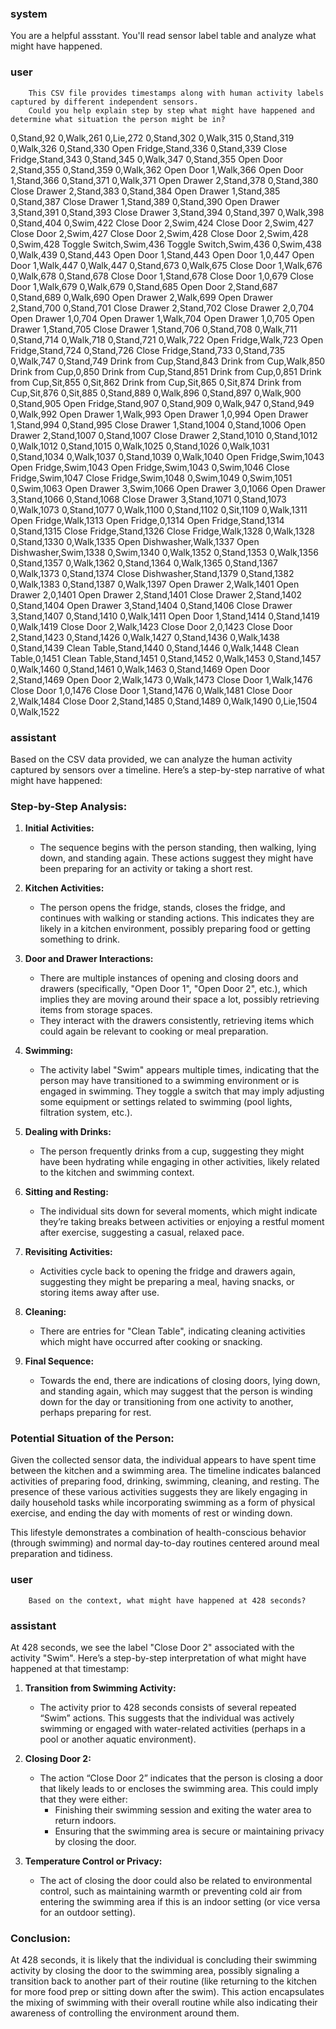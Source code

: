 ### system
You are a helpful assstant. You'll read sensor label table and analyze what might have happened.
### user

        This CSV file provides timestamps along with human activity labels captured by different independent sensors.
        Could you help explain step by step what might have happened and determine what situation the person might be in?
    
0,Stand,92
0,Walk,261
0,Lie,272
0,Stand,302
0,Walk,315
0,Stand,319
0,Walk,326
0,Stand,330
Open Fridge,Stand,336
0,Stand,339
Close Fridge,Stand,343
0,Stand,345
0,Walk,347
0,Stand,355
Open Door 2,Stand,355
0,Stand,359
0,Walk,362
Open Door 1,Walk,366
Open Door 1,Stand,366
0,Stand,371
0,Walk,371
Open Drawer 2,Stand,378
0,Stand,380
Close Drawer 2,Stand,383
0,Stand,384
Open Drawer 1,Stand,385
0,Stand,387
Close Drawer 1,Stand,389
0,Stand,390
Open Drawer 3,Stand,391
0,Stand,393
Close Drawer 3,Stand,394
0,Stand,397
0,Walk,398
0,Stand,404
0,Swim,422
Close Door 2,Swim,424
Close Door 2,Swim,427
Close Door 2,Swim,427
Close Door 2,Swim,428
Close Door 2,Swim,428
0,Swim,428
Toggle Switch,Swim,436
Toggle Switch,Swim,436
0,Swim,438
0,Walk,439
0,Stand,443
Open Door 1,Stand,443
Open Door 1,0,447
Open Door 1,Walk,447
0,Walk,447
0,Stand,673
0,Walk,675
Close Door 1,Walk,676
0,Walk,678
0,Stand,678
Close Door 1,Stand,678
Close Door 1,0,679
Close Door 1,Walk,679
0,Walk,679
0,Stand,685
Open Door 2,Stand,687
0,Stand,689
0,Walk,690
Open Drawer 2,Walk,699
Open Drawer 2,Stand,700
0,Stand,701
Close Drawer 2,Stand,702
Close Drawer 2,0,704
Open Drawer 1,0,704
Open Drawer 1,Walk,704
Open Drawer 1,0,705
Open Drawer 1,Stand,705
Close Drawer 1,Stand,706
0,Stand,708
0,Walk,711
0,Stand,714
0,Walk,718
0,Stand,721
0,Walk,722
Open Fridge,Walk,723
Open Fridge,Stand,724
0,Stand,726
Close Fridge,Stand,733
0,Stand,735
0,Walk,747
0,Stand,749
Drink from Cup,Stand,843
Drink from Cup,Walk,850
Drink from Cup,0,850
Drink from Cup,Stand,851
Drink from Cup,0,851
Drink from Cup,Sit,855
0,Sit,862
Drink from Cup,Sit,865
0,Sit,874
Drink from Cup,Sit,876
0,Sit,885
0,Stand,889
0,Walk,896
0,Stand,897
0,Walk,900
0,Stand,905
Open Fridge,Stand,907
0,Stand,909
0,Walk,947
0,Stand,949
0,Walk,992
Open Drawer 1,Walk,993
Open Drawer 1,0,994
Open Drawer 1,Stand,994
0,Stand,995
Close Drawer 1,Stand,1004
0,Stand,1006
Open Drawer 2,Stand,1007
0,Stand,1007
Close Drawer 2,Stand,1010
0,Stand,1012
0,Walk,1012
0,Stand,1015
0,Walk,1025
0,Stand,1026
0,Walk,1031
0,Stand,1034
0,Walk,1037
0,Stand,1039
0,Walk,1040
Open Fridge,Swim,1043
Open Fridge,Swim,1043
Open Fridge,Swim,1043
0,Swim,1046
Close Fridge,Swim,1047
Close Fridge,Swim,1048
0,Swim,1049
0,Swim,1051
0,Swim,1063
Open Drawer 3,Swim,1066
Open Drawer 3,0,1066
Open Drawer 3,Stand,1066
0,Stand,1068
Close Drawer 3,Stand,1071
0,Stand,1073
0,Walk,1073
0,Stand,1077
0,Walk,1100
0,Stand,1102
0,Sit,1109
0,Walk,1311
Open Fridge,Walk,1313
Open Fridge,0,1314
Open Fridge,Stand,1314
0,Stand,1315
Close Fridge,Stand,1326
Close Fridge,Walk,1328
0,Walk,1328
0,Stand,1330
0,Walk,1335
Open Dishwasher,Walk,1337
Open Dishwasher,Swim,1338
0,Swim,1340
0,Walk,1352
0,Stand,1353
0,Walk,1356
0,Stand,1357
0,Walk,1362
0,Stand,1364
0,Walk,1365
0,Stand,1367
0,Walk,1373
0,Stand,1374
Close Dishwasher,Stand,1379
0,Stand,1382
0,Walk,1383
0,Stand,1387
0,Walk,1397
Open Drawer 2,Walk,1401
Open Drawer 2,0,1401
Open Drawer 2,Stand,1401
Close Drawer 2,Stand,1402
0,Stand,1404
Open Drawer 3,Stand,1404
0,Stand,1406
Close Drawer 3,Stand,1407
0,Stand,1410
0,Walk,1411
Open Door 1,Stand,1414
0,Stand,1419
0,Walk,1419
Close Door 2,Walk,1423
Close Door 2,0,1423
Close Door 2,Stand,1423
0,Stand,1426
0,Walk,1427
0,Stand,1436
0,Walk,1438
0,Stand,1439
Clean Table,Stand,1440
0,Stand,1446
0,Walk,1448
Clean Table,0,1451
Clean Table,Stand,1451
0,Stand,1452
0,Walk,1453
0,Stand,1457
0,Walk,1460
0,Stand,1461
0,Walk,1463
0,Stand,1469
Open Door 2,Stand,1469
Open Door 2,Walk,1473
0,Walk,1473
Close Door 1,Walk,1476
Close Door 1,0,1476
Close Door 1,Stand,1476
0,Walk,1481
Close Door 2,Walk,1484
Close Door 2,Stand,1485
0,Stand,1489
0,Walk,1490
0,Lie,1504
0,Walk,1522

### assistant
Based on the CSV data provided, we can analyze the human activity captured by sensors over a timeline. Here’s a step-by-step narrative of what might have happened:

### Step-by-Step Analysis:

1. **Initial Activities:**
   - The sequence begins with the person standing, then walking, lying down, and standing again. These actions suggest they might have been preparing for an activity or taking a short rest.

2. **Kitchen Activities:**
   - The person opens the fridge, stands, closes the fridge, and continues with walking or standing actions. This indicates they are likely in a kitchen environment, possibly preparing food or getting something to drink.

3. **Door and Drawer Interactions:**
   - There are multiple instances of opening and closing doors and drawers (specifically, "Open Door 1", "Open Door 2", etc.), which implies they are moving around their space a lot, possibly retrieving items from storage spaces. 
   - They interact with the drawers consistently, retrieving items which could again be relevant to cooking or meal preparation.

4. **Swimming:**
   - The activity label "Swim" appears multiple times, indicating that the person may have transitioned to a swimming environment or is engaged in swimming. They toggle a switch that may imply adjusting some equipment or settings related to swimming (pool lights, filtration system, etc.).

5. **Dealing with Drinks:**
   - The person frequently drinks from a cup, suggesting they might have been hydrating while engaging in other activities, likely related to the kitchen and swimming context.

6. **Sitting and Resting:**
   - The individual sits down for several moments, which might indicate they’re taking breaks between activities or enjoying a restful moment after exercise, suggesting a casual, relaxed pace.

7. **Revisiting Activities:**
   - Activities cycle back to opening the fridge and drawers again, suggesting they might be preparing a meal, having snacks, or storing items away after use.

8. **Cleaning:**
   - There are entries for "Clean Table", indicating cleaning activities which might have occurred after cooking or snacking.

9. **Final Sequence:**
   - Towards the end, there are indications of closing doors, lying down, and standing again, which may suggest that the person is winding down for the day or transitioning from one activity to another, perhaps preparing for rest.

### Potential Situation of the Person:
Given the collected sensor data, the individual appears to have spent time between the kitchen and a swimming area. The timeline indicates balanced activities of preparing food, drinking, swimming, cleaning, and resting. The presence of these various activities suggests they are likely engaging in daily household tasks while incorporating swimming as a form of physical exercise, and ending the day with moments of rest or winding down.

This lifestyle demonstrates a combination of health-conscious behavior (through swimming) and normal day-to-day routines centered around meal preparation and tidiness.
### user

        Based on the context, what might have happened at 428 seconds?
    
### assistant
At 428 seconds, we see the label "Close Door 2" associated with the activity "Swim". Here’s a step-by-step interpretation of what might have happened at that timestamp:

1. **Transition from Swimming Activity:**
   - The activity prior to 428 seconds consists of several repeated “Swim” actions. This suggests that the individual was actively swimming or engaged with water-related activities (perhaps in a pool or another aquatic environment).

2. **Closing Door 2:**
   - The action “Close Door 2” indicates that the person is closing a door that likely leads to or encloses the swimming area. This could imply that they were either:
     - Finishing their swimming session and exiting the water area to return indoors.
     - Ensuring that the swimming area is secure or maintaining privacy by closing the door.
   
3. **Temperature Control or Privacy:**
   - The act of closing the door could also be related to environmental control, such as maintaining warmth or preventing cold air from entering the swimming area if this is an indoor setting (or vice versa for an outdoor setting).

### Conclusion:
At 428 seconds, it is likely that the individual is concluding their swimming activity by closing the door to the swimming area, possibly signaling a transition back to another part of their routine (like returning to the kitchen for more food prep or sitting down after the swim). This action encapsulates the mixing of swimming with their overall routine while also indicating their awareness of controlling the environment around them.
